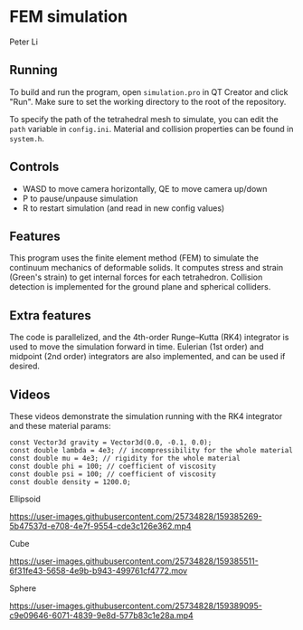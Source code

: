# FEM simulation
Peter Li



## Running

To build and run the program, open `simulation.pro` in QT Creator and click "Run". Make sure to set the working directory to the root of the repository. 

To specify the path of the tetrahedral mesh to simulate, you can edit the `path` variable in `config.ini`. Material and collision properties can be found in `system.h`.

## Controls
- WASD to move camera horizontally, QE to move camera up/down
- P to pause/unpause simulation
- R to restart simulation (and read in new config values)

## Features

This program uses the finite element method (FEM) to simulate the continuum mechanics of deformable solids. It computes stress and strain (Green's strain) to get internal forces for each tetrahedron. Collision detection is implemented for the ground plane and spherical colliders. 

## Extra features

The code is parallelized, and the 4th-order Runge–Kutta (RK4) integrator is used to move the simulation forward in time. Eulerian (1st order) and midpoint (2nd order) integrators are also implemented, and can be used if desired.

## Videos

These videos demonstrate the simulation running with the RK4 integrator and these material params:

```
const Vector3d gravity = Vector3d(0.0, -0.1, 0.0);
const double lambda = 4e3; // incompressibility for the whole material
const double mu = 4e3; // rigidity for the whole material
const double phi = 100; // coefficient of viscosity
const double psi = 100; // coefficient of viscosity
const double density = 1200.0;
```
Ellipsoid

https://user-images.githubusercontent.com/25734828/159385269-5b47537d-e708-4e7f-9554-cde3c126e362.mp4

Cube

https://user-images.githubusercontent.com/25734828/159385511-6f31fe43-5658-4e9b-b943-499761cf4772.mov

Sphere

https://user-images.githubusercontent.com/25734828/159389095-c9e09646-6071-4839-9e8d-577b83c1e28a.mp4







